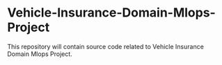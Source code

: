 # Vehicle-Insurance-Domain-Mlops-Project
This repository will contain source code related to Vehicle Insurance Domain Mlops Project.
